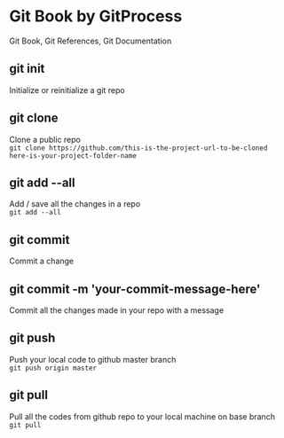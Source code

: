 # Git Book by GitProcess
Git Book, Git References, Git Documentation

## git init
Initialize or reinitialize a git repo

## git clone
Clone a public repo <br/>
`git clone https://github.com/this-is-the-project-url-to-be-cloned here-is-your-project-folder-name`

## git add --all
Add / save all the changes in a repo <br/>
`git add --all`

## git commit
Commit a change

## git commit -m 'your-commit-message-here'
Commit all the changes made in your repo with a message

## git push
Push your local code to github master branch <br/>
`git push origin master`

## git pull
Pull all the codes from github repo to your local machine on base branch <br/>
`git pull`
